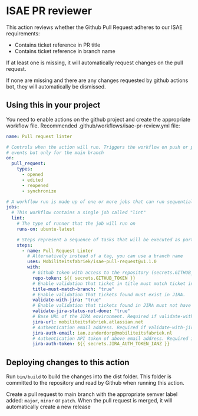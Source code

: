 # ISAE PR reviewer

This action reviews whether the Github Pull Request adheres to our ISAE requirements:

* Contains ticket reference in PR title
* Contains ticket reference in branch name

If at least one is missing, it will automatically request changes on the pull request.

If none are missing and there are any changes requested by github actions bot, they will automatically be dismissed.

## Using this in your project

You need to enable actions on the github project and create the appropriate workflow file.
Recommended .github/workflows/isae-pr-review.yml file:

```yaml
name: Pull request linter

# Controls when the action will run. Triggers the workflow on push or pull request
# events but only for the main branch
on:
  pull_request:
    types: 
      - opened
      - edited
      - reopened
      - synchronize

# A workflow run is made up of one or more jobs that can run sequentially or in parallel
jobs:
  # This workflow contains a single job called "lint"
  lint:
    # The type of runner that the job will run on
    runs-on: ubuntu-latest

    # Steps represent a sequence of tasks that will be executed as part of the job
    steps:
      - name: Pull Request Linter
        # Alternatively instead of a tag, you can use a branch name
        uses: Mobiliteitsfabriek/isae-pull-request@v1.1.0
        with:
          # Github token with access to the repository (secrets.GITHUB_TOKEN). Always required
          repo-token: ${{ secrets.GITHUB_TOKEN }}
          # Enable validation that ticket in title must match ticket in branch.
          title-must-match-branch: "true"
          # Enable validation that tickets found must exist in JIRA.
          validate-with-jira: "true"
          # Enable validation that tickets found in JIRA must not have status category "done". Requires validate-with-jira.
          validate-jira-status-not-done: "true"
          # Base URL of the JIRA environment. Required if validate-with-jira is enabled.
          jira-url: mobiliteitsfabriek.atlassian.net
          # Authentication email address. Required if validate-with-jira is enabled.
          jira-auth-email: ian.zunderdorp@mobiliteitsfabriek.nl
          # Authentication API token of above email address. Required if validate-with-jira is enabled. Use secret!
          jira-auth-token: ${{ secrets.JIRA_AUTH_TOKEN_IANZ }}
```

## Deploying changes to this action

Run `bin/build` to build the changes into the dist folder. This folder is committed to the repository and read by
Github when running this action.

Create a pull request to main branch with the appropriate semver label added: `major`, `minor` or `patch`.
When the pull request is merged, it will automatically create a new release
